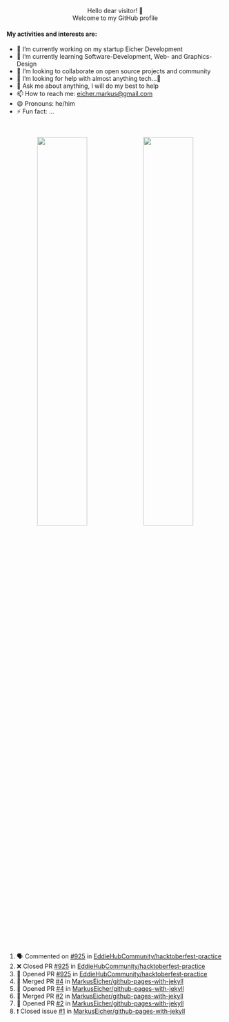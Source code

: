 <p align="center" color="blue">
  <span>Hello dear visitor! 👋</span></br>
  <span>Welcome to my GitHub profile</span></br>
</p>

#### My activities and interests are:

- 🔭 I’m currently working on my startup Eicher Development
- 🌱 I’m currently learning Software-Development, Web- and Graphics-Design
- 👯 I’m looking to collaborate on open source projects and community
- 🤔 I’m looking for help with almost anything tech...🤣
- 💬 Ask me about anything, I will do my best to help
- 📫 How to reach me: eicher.markus@gmail.com
- 😄 Pronouns: he/him
- ⚡ Fun fact: ...
</br>

<p align="center">
    <img width="48%" src="https://github-readme-stats.vercel.app/api?username=markuseicher&show_icons=true&count_private=true&theme=merko" />
    <img width="48%" src="https://github-readme-streak-stats.herokuapp.com/?user=markuseicher&theme=merko" />
</p>

<!--START_SECTION:activity-->
1. 🗣 Commented on [#925](https://github.com/EddieHubCommunity/hacktoberfest-practice/issues/925) in [EddieHubCommunity/hacktoberfest-practice](https://github.com/EddieHubCommunity/hacktoberfest-practice)
2. ❌ Closed PR [#925](https://github.com/EddieHubCommunity/hacktoberfest-practice/pull/925) in [EddieHubCommunity/hacktoberfest-practice](https://github.com/EddieHubCommunity/hacktoberfest-practice)
3. 💪 Opened PR [#925](https://github.com/EddieHubCommunity/hacktoberfest-practice/pull/925) in [EddieHubCommunity/hacktoberfest-practice](https://github.com/EddieHubCommunity/hacktoberfest-practice)
4. 🎉 Merged PR [#4](https://github.com/MarkusEicher/github-pages-with-jekyll/pull/4) in [MarkusEicher/github-pages-with-jekyll](https://github.com/MarkusEicher/github-pages-with-jekyll)
5. 💪 Opened PR [#4](https://github.com/MarkusEicher/github-pages-with-jekyll/pull/4) in [MarkusEicher/github-pages-with-jekyll](https://github.com/MarkusEicher/github-pages-with-jekyll)
6. 🎉 Merged PR [#2](https://github.com/MarkusEicher/github-pages-with-jekyll/pull/2) in [MarkusEicher/github-pages-with-jekyll](https://github.com/MarkusEicher/github-pages-with-jekyll)
7. 💪 Opened PR [#2](https://github.com/MarkusEicher/github-pages-with-jekyll/pull/2) in [MarkusEicher/github-pages-with-jekyll](https://github.com/MarkusEicher/github-pages-with-jekyll)
8. ❗️ Closed issue [#1](https://github.com/MarkusEicher/github-pages-with-jekyll/issues/1) in [MarkusEicher/github-pages-with-jekyll](https://github.com/MarkusEicher/github-pages-with-jekyll)
<!--END_SECTION:activity-->
